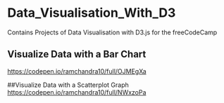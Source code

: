 # Data_Visualisation_With_D3
Contains Projects of Data Visualisation with D3.js for the freeCodeCamp

## Visualize Data with a Bar Chart
https://codepen.io/ramchandra10/full/OJMEgXa

##Visualize Data with a Scatterplot Graph
https://codepen.io/ramchandra10/full/NWxzoPa
